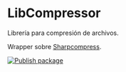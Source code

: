 # LibCompressor

Librería para compresión de archivos.

Wrapper sobre [Sharpcompress](https://github.com/adamhathcock/sharpcompress).

[![Publish package](https://github.com/jbautistam/LibCompressor/actions/workflows/main.yml/badge.svg)](https://github.com/jbautistam/LibCompressor/actions/workflows/main.yml)
